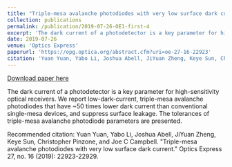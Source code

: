 ```yaml
---
title: "Triple-mesa avalanche photodiodes with very low surface dark current"
collection: publications
permalink: /publication/2019-07-26-OE1-first-4
excerpt: 'The dark current of a photodetector is a key parameter for high-sensitivity optical receivers. We report low-dark-current, triple-mesa avalanche photodiodes that have ~50 times lower dark current than conventional single-mesa devices, and suppress surface leakage. The tolerances of triple-mesa avalanche photodiode parameters are presented.'
date: 2019-07-26
venue: 'Optics Express'
paperurl: 'https://opg.optica.org/abstract.cfm?uri=oe-27-16-22923'
citation: 'Yuan Yuan, Yabo Li, Joshua Abell, JiYuan Zheng, Keye Sun, Christopher Pinzone, and Joe C Campbell. &quot;Triple-mesa avalanche photodiodes with very low surface dark current.&quot; Optics Express 27, no. 16 (2019): 22923-22929.'
---
```


<a href='https://opg.optica.org/abstract.cfm?uri=oe-27-16-22923'>Download paper here</a>

The dark current of a photodetector is a key parameter for high-sensitivity optical receivers. We report low-dark-current, triple-mesa avalanche photodiodes that have ~50 times lower dark current than conventional single-mesa devices, and suppress surface leakage. The tolerances of triple-mesa avalanche photodiode parameters are presented.

Recommended citation: Yuan Yuan, Yabo Li, Joshua Abell, JiYuan Zheng, Keye Sun, Christopher Pinzone, and Joe C Campbell. "Triple-mesa avalanche photodiodes with very low surface dark current." Optics Express 27, no. 16 (2019): 22923-22929.